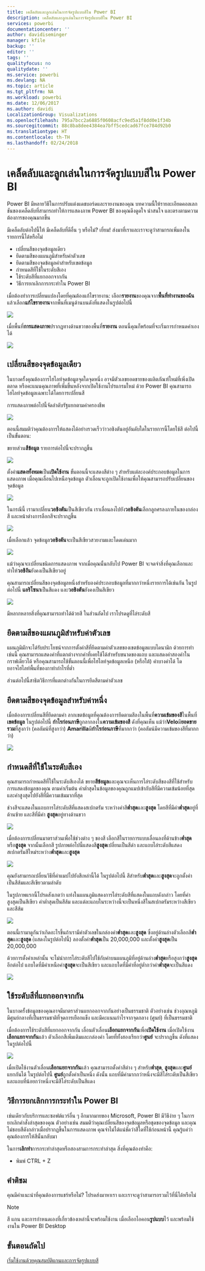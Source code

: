 ```yaml
---
title: เคล็ดลับและลูกเล่นในการจัดรูปแบบสีใน Power BI
description: เคล็ดลับและลูกเล่นในการจัดรูปแบบสีใน Power BI
services: powerbi
documentationcenter: ''
author: davidiseminger
manager: kfile
backup: ''
editor: ''
tags: ''
qualityfocus: no
qualitydate: ''
ms.service: powerbi
ms.devlang: NA
ms.topic: article
ms.tgt_pltfrm: NA
ms.workload: powerbi
ms.date: 12/06/2017
ms.author: davidi
LocalizationGroup: Visualizations
ms.openlocfilehash: 795a7bcc2a6885f0608acfc9ed5a1f8dd0e1f34b
ms.sourcegitcommit: 88c8ba8dee4384ea7bff5cedcad67fce784d92b0
ms.translationtype: HT
ms.contentlocale: th-TH
ms.lasthandoff: 02/24/2018
---
```

# <a name="tips-and-tricks-for-color-formatting-in-power-bi"></a>เคล็ดลับและลูกเล่นในการจัดรูปแบบสีใน Power BI
Power BI มีหลายวิธีในการปรับแต่งแดชบอร์ดและรายงานของคุณ บทความนี้ให้รายละเอียดคอลเลกชันของเคล็ดลับที่สามารถทำให้การแสดงภาพ Power BI ของคุณดึงดูดใจ น่าสนใจ และตรงตามความต้องการของคุณมากขึ้น

มีเคล็ดลับต่อไปนี้ให้ มีเคล็ดลับที่ดีอื่น ๆ หรือไม่? เยี่ยม! ส่งมาที่เราและเราจะดูว่าสามารถเพิ่มลงในรายการนี้ได้หรือไม่

* เปลี่ยนสีของจุดข้อมูลเดียว
* ยึดตามสีของแผนภูมิสำหรับค่าตัวเลข
* ยึดตามสีของจุดข้อมูลค่าสำหรับเขตข้อมูล
* กำหนดสีที่ใช้ในระดับสีเอง
* ใช้ระดับสีที่แยกออกจากกัน
* วิธีการยกเลิกการกระทำใน Power BI

เมื่อต้องทำการเปลี่ยนแปลงโดยที่คุณต้องแก้ไขรายงาน: เลือก**รายงาน**ของคุณจาก**พื้นที่ทำงานของฉัน** แล้วเลือก**แก้ไขรายงาน**จากพื้นที่เมนูด้านบนดังที่แสดงในรูปต่อไปนี้

![](media/service-tips-and-tricks-for-color-formatting/tipstrickscolor_1.png)

เมื่อพื้นที่**การแสดงภาพ**ปรากฏทางด้านขวาของพื้นที่**รายงาน** ตอนนี้คุณก็พร้อมที่จะเริ่มการกำหนดค่าเองได้

![](media/service-tips-and-tricks-for-color-formatting/tipstrickscolor_2.png)

## <a name="change-the-color-of-a-single-data-point"></a>เปลี่ยนสีของจุดข้อมูลเดียว
ในบางครั้งคุณต้องการไฮไลท์จุดข้อมูลจุดใดจุดหนึ่ง อาจมีตัวเลขยอดขายของผลิตภัณฑ์ใหม่ที่เพิ่งเปิดตลาด หรือคะแนนคุณภาพที่เพิ่มขึ้นหลังจากเปิดใช้งานโปรแกรมใหม่ ด้วย Power BI คุณสามารถไฮไลท์จุดข้อมูลเฉพาะได้โดยการเปลี่ยนสี

การแสดงภาพต่อไปนี้จัดลำดับรัฐแยกตามค่าครองชีพ 

![](media/service-tips-and-tricks-for-color-formatting/tipstrickscolor_3.png)

ตอนนี้สมมติว่าคุณต้องการให้แสดงได้อย่างรวดเร็วว่าวอชิงตันอยู่อันดับใดในรายการนี้โดยใช้สี ต่อไปนี้เป็นขั้นตอน:

ขยายส่วน**สีข้อมูล** รายการต่อไปนี้จะปรากฏขึ้น

![](media/service-tips-and-tricks-for-color-formatting/tipstrickscolor_4.png)

ตั้งค่า**แสดงทั้งหมด**เป็น**เปิดใช้งาน** ขั้นตอนนี้จะแสดงสีต่าง ๆ สำหรับแต่ละองค์ประกอบข้อมูลในการแสดงภาพ เมื่อคุณเลื่อนไปเหนือจุดข้อมูล ตัวเลื่อนจะถูกเปิดใช้งานเพื่อให้คุณสามารถปรับเปลี่ยนของจุดข้อมูล

![](media/service-tips-and-tricks-for-color-formatting/tipstrickscolor_5.png)

ในกรณีนี้ เรามาเปลี่ยน**วอชิงตัน**เป็นสีเขียวกัน เราเลื่อนลงไปยัง**วอชิงตัน**เลือกลูกศรลงภายในของกล่องสี และหน้าต่างการลือกสีจะปรากฏขึ้น

![](media/service-tips-and-tricks-for-color-formatting/tipstrickscolor_6.png)

เมื่อเลือกแล้ว จุดข้อมูล**วอชิงตัน**จะเป็นสีเขียวสวยงามและโดดเด่นมาก

![](media/service-tips-and-tricks-for-color-formatting/tipstrickscolor_7.png)

แม้ว่าคุณจะเปลี่ยนชนิดการแสดงภาพ จากเมื่อคุณนั้นกลับไป Power BI จะจดจำสิ่งที่คุณเลือกและทำให้**วอชิงัน**ยังคงเป็นสีเขียวอยู่

คุณสามารถเปลี่ยนสีของจุดข้อมูลหนึ่งสำหรับองค์ประกอบข้อมูลที่มากกว่าหนึ่งรายการได้เช่นกัน ในรูปต่อไปนี้ **แอริโซนา**เป็นสีแดง และ**วอชิงตัน**ยังคงเป็นสีเขียว

![](media/service-tips-and-tricks-for-color-formatting/tipstrickscolor_8.png)

มีหลากหลายสิ่งที่คุณสามารถทำได้ด้วยสี ในส่วนถัดไป เราโปรดดูที่ไล่ระดับสี

## <a name="base-the-colors-of-a-chart-on-a-numeric-value"></a>ยึดตามสีของแผนภูมิสำหรับค่าตัวเลข
แผนภูมิมักจะได้รับประโยชน์จากการตั้งค่าสีที่ยึดตามค่าตัวเลขของเขตข้อมูลแบบไดนามิก ด้วยการทำเช่นนี้ คุณสามารถแสดงค่าที่แตกต่างจากค่าที่เคยใช้ได้สำหรับขนาดของแถบ และแสดงค่าสองค่าในกราฟเดียวได้ หรือคุณสามารถใช้ขั้นตอนนี้เพื่อไฮไลท์จุดข้อมูลเหนือ (หรือใต้) ค่าบางค่าได้ โดยอาจไฮไลท์พื้นที่ของกาทำกำไรที่ต่ำ

ส่วนต่อไปนี้สาธิตวิธีการที่แตกต่างกันในการยึดสีตามค่าตัวเลข

## <a name="base-the-color-of-data-points-on-a-value"></a>ยึดตามสีของจุดข้อมูลสำหรับค่าหนึ่ง
เมื่อต้องการเปลี่ยนสีที่ยึดตามค่า ลากเขตข้อมูลที่คุณต้องการยึดตามสีลงในพื้นที่**ความเข้มของสี**ในพื้นที่**เขตข้อมูล** ในรูปต่อไปนี้ **กำไรก่อนภาษี**ถูกลากลงใน**ความเข้มของสี** ดังที่คุณเห็น แม้ว่า**Velo**มี**ยอดขายรวม**ที่สูงกว่า (คอลัมน์ที่สูงกว่า) **Amarilla**มี**กำไรก่อนภาษี**ที่มากกว่า (คอลัมน์มีความเข้มของสีที่มากกว่า)

![](media/service-tips-and-tricks-for-color-formatting/tipstrickscolor_9.png)

## <a name="customize-the-colors-used-in-the-color-scale"></a>กำหนดสีที่ใช้ในระดับสีเอง
คุณสามารถกำหนดสีที่ใช้ในระดับสีเองได้ ขยาย**สีข้อมูล**และคุณจะเห็นการไล่ระดับสีของสีที่ใช้สำหรับการแสดงข้อมูลของคุณ ตามค่าเริ่มต้น ค่าต่ำสุดในข้อมูลของคุณถูกแมปเข้ากับสีที่มีความเข้มน้อยที่สุด และค่าสูงสุดไปยังสีที่มีความเข้มมากที่สุด

ช่วงสีจะแสดงในแถบการไล่ระดับสีที่แสดงสเปกตรัม ระหว่างค่าสี**ต่ำสุด**และ**สูงสุด** โดยสีที่มีค่า**ต่ำสุด**อยู่ที่ด้านซ้าย และสีที่มีค่า **สูงสุด**อยู่ทางด้านขวา

![](media/service-tips-and-tricks-for-color-formatting/tipstrickscolor_10.png)

เมื่อต้องการเปลี่ยนมาตราส่วนเพื่อใช้ช่วงต่าง ๆ ของสี เลือกสีในรายการแบบเลื่อนลงที่ด้านข้าง**ต่ำสุด**หรือ**สูงสุด** จากนั้นเลือกสี รูปภาพต่อไปนี้แสดงสี**สูงสุด**เปลี่ยนเป็นสีดำ และแถบไล่ระดับสีแสดงสเปกตรัมสีใหม่ระหว่าง**ต่ำสุด**และ**สูงสุด**

![](media/service-tips-and-tricks-for-color-formatting/tipstrickscolor_11.png)

คุณยังสามารถเปลี่ยนวิธีที่ค่าแมปไปยังสีเหล่านี้ได้ ในรูปต่อไปนี้ สีสำหรับ**ต่ำสุด**และ**สูงสุด**จะถูกตั้งค่าเป็นสีส้มและสีเขียวตามลำดับ

ในรูปภาพแรกนี้โปรดสังเกตว่า แท่งในแผนภูมิแสดงการไล่ระดับสีที่แสดงในแถบดังกล่าว โดยที่ค่าสูงสุดเป็นสีเขียว ค่าต่ำสุดเป็นสีส้ม และแต่ละแถบในระหว่างนี้จะเป็นหนึ่งสีในสเปกตรัมระหว่างสีเขียวและสีส้ม

![](media/service-tips-and-tricks-for-color-formatting/tipstrickscolor_12.png)

ตอนนี้เรามาดูกันว่าเกิดอะไรขึ้นถ้าเรามีค่าตัวเลขในกล่องค่า**ต่ำสุด**และ**สูงสุด** ซึ่งอยู่ด้านล่างตัวเลือกสี**ต่ำสุด**และ**สูงสุด** (่แสดงในรูปต่อไปนี้) ลองตั้งค่า**ต่ำสุด**เป็น 20,000,000 และตั้งค่า**สูงสุด**เป็น 20,000,000

ด้วยการตั้งค่าเหล่านั้น จะไม่นำการไล่ระดับสีไปใช้กับค่าบนแผนภูมิที่อยู่ด้านล่าง**ต่ำสุด**หรือสูงกว่า**สูงสุด**อีกต่อไป แถบใดที่มีค่าเหนือค่า**สูงสุด**จะเป็นสีเขียว และแถบใดที่มีค่าที่อยู่ต่ำกว่าค่า**ต่ำสุด**จะเป็นสีแดง

![](media/service-tips-and-tricks-for-color-formatting/tipstrickscolor_13.png)

## <a name="use-diverging-color-scales"></a>ใช้ระดับสีที่แยกออกจากกัน
ในบางครั้งข้อมูลของคุณอาจมีมาตราส่วนแยกออกจากกันอย่างเป็นธรรมชาติ ตัวอย่างเช่น ช่วงอุณหภูมิมีศูนย์กลางที่เป็นธรรมชาติที่จุดการเยือกแข็ง และมีคะแนนกำไรจากจุดกลาง (ศูนย์) ที่เป็นธรรมชาติ

เมื่อต้องการใช้ระดับสีที่แยกออกจากกัน เลื่อนตัวเลื่อน**เลือกแยกจากกัน**เพื่อ**เปิดใช้งาน** เมื่อเปิดใช้งาน**เลือกแยกจากกัน**แล้ว ตัวเลือกสีเพิ่มเติมและกล่องค่า โดยที่ทั้งสองเรียกว่า**ศูนย์** จะปรากฏขึ้น ดังที่แสดงในรูปต่อไปนี้

![](media/service-tips-and-tricks-for-color-formatting/tipstrickscolor_14.png)

เมื่อเปิดใช้งานตัวเลื่อน**เลือกแยกจากกัน**แล้ว คุณสามารถตั้งค่าสีต่าง ๆ สำหรับ**ต่ำสุด**, **สูงสุด**และ**ศูนย์**แยกกันได้ ในรูปต่อไปนี้ **ศูนย์**ถูกตั้งค่าเป็นหนึ่ง ดังนั้น แถบที่มีค่ามากกว่าหนึ่งจะมีสีไล่ระดับเป็นสีเขียว และแถบที่น้อยกว่าหนึ่งจะมีสีไล่ระดับเป็นสีแดง

## <a name="how-to-undo-in-power-bi"></a>วิธีการยกเลิกการกระทำใน Power BI
เช่นเดียวกับบริการและซอฟต์แวร์อื่น ๆ อีกมากมายของ Microsoft, Power BI มีวิธีง่าย ๆ ในการยกเลิกคำสั่งล่าสุดของคุณ ตัวอย่างเช่น สมมติว่าคุณเปลี่ยนสีของจุดข้อมูลหรือชุดของจุดข้อมูล และคุณไม่ชอบสีดังกล่าวเมื่อปรากฏขึ้นในการแสดงภาพ คุณจำไม่ได้แน่ชัดว่าสีใดที่ใช้ก่อนหน้านี้ คุณรู้แค่ว่าคุณต้องการให้สีนั้นกลับมา

ในการ**เลิกทำ**การกระทำล่าสุดหรือสองสามการกระทำล่าสุด สิ่งที่คุณต้องทำคือ:

- พิมพ์ CTRL + Z

## <a name="feedback"></a>คำติชม
คุณมีคำแนะนำที่คุณต้องการแชร์หรือไม่? โปรดส่งมาหาเรา และเราจะดูว่าสามารถรวมไว้ที่นี่ได้หรือไม่

>[!NOTE]
>สี แกน และการกำหนดเองที่เกี่ยวข้องเหล่านี้จะพร้อมใช้งาน เมื่อเลือกไอคอน**รูปแบบ**ไว้ และพร้อมใช้งานใน Power BI Desktop

## <a name="next-steps"></a>ขั้นตอนถัดไป
[เริ่มใช้งานด้วยคุณสมบัติแกนและการจัดรูปแบบสี](service-getting-started-with-color-formatting-and-axis-properties.md)

